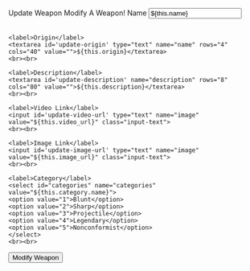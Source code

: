 Update Weapon
Modify A Weapon!
    <label>Name</label>
    <input id='update-name' type="text" name="name" value="${this.name}" class="input-text">
    <br><br>

    <label>Origin</label>
    <textarea id='update-origin' type="text" name="name" rows="4" cols="40" value="">${this.origin}</textarea>
    <br><br>

    <label>Description</label>
    <textarea id='update-description' name="description" rows="8" cols="80" value="">${this.description}</textarea>
    <br><br>

    <label>Video Link</label>
    <input id='update-video-url' type="text" name="image" value="${this.video_url}" class="input-text">
    <br><br>
  
    <label>Image Link</label>
    <input id='update-image-url' type="text" name="image" value="${this.image_url}" class="input-text">
    <br><br>
  
    <label>Category</label>
    <select id="categories" name="categories" value="${this.category.name}">
    <option value="1">Blunt</option>
    <option value="2">Sharp</option>
    <option value="3">Projectile</option>
    <option value="4">Legendary</option>
    <option value="5">Nonconformist</option>
    </select>
    <br><br>

  <input id='edit-button' type="submit" name="submit" value="Modify Weapon" class="submit">
</form>
  </div>
  <div class="modal-footer">
  </div>
</div>